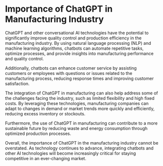 Importance of ChatGPT in Manufacturing Industry
=============================================================

ChatGPT and other conversational AI technologies have the potential to significantly improve quality control and production efficiency in the manufacturing industry. By using natural language processing (NLP) and machine learning algorithms, chatbots can automate repetitive tasks, optimize processes, and provide insights into manufacturing performance and quality control.

Additionally, chatbots can enhance customer service by assisting customers or employees with questions or issues related to the manufacturing process, reducing response times and improving customer satisfaction.

The integration of ChatGPT in manufacturing can also help address some of the challenges facing the industry, such as limited flexibility and high fixed costs. By leveraging these technologies, manufacturing companies can adapt to changes in demand or market trends more quickly and efficiently, reducing excess inventory or stockouts.

Furthermore, the use of ChatGPT in manufacturing can contribute to a more sustainable future by reducing waste and energy consumption through optimized production processes.

Overall, the importance of ChatGPT in the manufacturing industry cannot be overstated. As technology continues to advance, integrating chatbots and other AI technologies will become increasingly critical for staying competitive in an ever-changing market.
